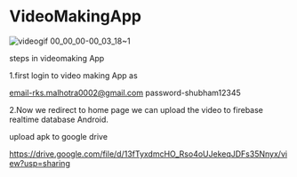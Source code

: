 # VideoMakingApp
![videogif 00_00_00-00_03_18~1](https://user-images.githubusercontent.com/55094276/101722610-99085200-3ad0-11eb-9628-a3dd94f18a24.gif)

steps in videomaking App

1.first login to video making App as 

email-rks.malhotra0002@gmail.com
password-shubham12345

2.Now we redirect to home page we can upload the video to firebase realtime database Android.

upload apk to google drive

https://drive.google.com/file/d/13fTyxdmcHO_Rso4oUJekeqJDFs35Nnyx/view?usp=sharing
